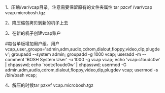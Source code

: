 1、压缩/var/vcap目录，注意需要保留原有的文件夹属性
tar pzcvf  /var/vcap vcap.microbosh.tgz

2、降压缩包拷贝到新的机子上去

3、在新的机子创建vcap账户

#每台单板增加用户组、用户
vcap_user_groups='admin,adm,audio,cdrom,dialout,floppy,video,dip,plugdev';
groupadd --system admin;
groupadd -g 1000 vcap;
useradd -m --comment 'BOSH System User' -u 1000 -g vcap vcap;
echo 'vcap:c1oudc0w' | chpasswd;
echo 'root:c1oudc0w' | chpasswd;
usermod -G admin,adm,audio,cdrom,dialout,floppy,video,dip,plugdev vcap;
usermod -s /bin/bash vcap;

4、解压的时候tar pzxvf vcap.microbosh.tgz

